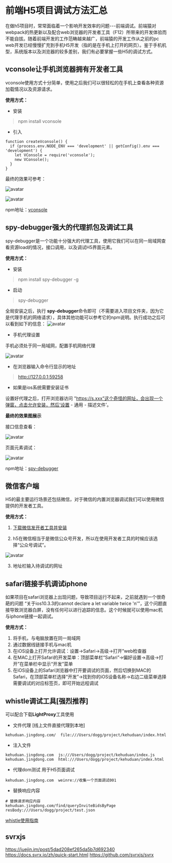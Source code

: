 # 前端H5项目调试方法汇总

在做h5项目时，常常面临着一个影响开发效率的问题---前端调试。前端猿对webpack的热更新以及配合web浏览器的开发者工具（F12）所带来的开发体验而不能自拔。随着前端开发的工作范畴越来越广，前端猿的开发工作从之前的pc web开发已经慢慢扩充到手机H5开发（指的是在手机上打开的网页）。鉴于手机机型，系统版本以及浏览器的较多差别，我们有必要掌握一些H5的调试方式。

## vconsole让手机浏览器拥有开发者工具

vconsole使用方式十分简单，使用之后我们可以很轻松的在手机上查看各种资源加载情况以及资源请求。

**使用方式：**
- 安装
> npm install vconsole
- 引入
```
function createVconsole() {
  if (process.env.NODE_ENV === 'development' || getConfig().env === 'development') {
    let VConsole = require('vconsole');
    new VConsole();
  }
}
```
最终的效果可参考：

![avatar](../assets/vconsole.01.png)

![avatar](../assets/vconsole.02.png)

npm地址：[vconsole](<https://www.npmjs.com/package/vconsole>)

## spy-debugger强大的代理抓包及调试工具

spy-debugger是一个功能十分强大的代理工具，使用它我们可以在同一局域网查看资源load的情况，接口调用，以及调试H5界面元素。

**使用方式：**

- 安装
> npm install spy-debugger -g

- 启动
> spy-debugger

全局安装之后，执行 **spy-debugger**命令即可（不需要进入项目文件夹，因为它是代理手机的网络请求），具体其他功能可以参考它的npm说明。执行成功之后可以看到如下的信息：
![avatar](../assets/spy_debugger.01.png)

- 手机代理设置

手机必须处于同一局域网，配置手机网络代理

![avatar](../assets/proxy.01.png)

- 在浏览器输入命令行显示的地址

> http://127.0.0.1:59258

- 如果是ios系统需要安装证书

设置好代理之后，打开浏览器访问 "https://s.xxx"这个奇怪的网址，会出现一个弹窗，点击允许安装，然后‘设置 - 通用 - 描述文件’。

**最终的效果图展示**

接口信息查看：

![avatar](../assets/spy_debugger.02.png)

页面元素调试：

![avatar](../assets/spy_debugger.03.png)

npm地址：[spy-debugger](<https://www.npmjs.com/package/spy-debugger>)

## 微信客户端

H5的最主要运行场景还包括微信，对于微信的内置浏览器调试我们可以使用微信提供的开发者工具。

**使用方式：**
1. [下载微信发开者工具并安装](<https://developers.weixin.qq.com/miniprogram/dev/devtools/download.html>)

2. h5在微信相当于是微信公众号开发，所以在使用开发者工具的时候应该选择“公众号调试”。

![avatar](../assets/weixin.png)

3. 地址栏输入待调试的网址

## safari链接手机调试iphone

如果项目在safari浏览器上出现问题，导致项目运行不起来，之前就遇到一个很奇葩的问题 “关于ios10.3.3的cannot declare a let variable twice 'n'”，这个问题直接导致浏览器白屏，没有任何可以进行追踪的信息。这个时候就可以使用mac机与iphone链接一起调试。

**使用方式：**

1. 将手机，与电脑放置在同一局域网
2. 通过数据线链接手机与mac机
3. 在iOS设备上打开允许调试：设置→Safari→高级→打开”web检查器
4. 在MAC上打开Safari的开发菜单：顶部菜单栏“Safari”→偏好设置→高级→打开”在菜单栏中显示“开发”菜单
5. 在iOS设备上的Safari浏览器中打开要调试的页面，然后切换到MAC的Safari，在顶部菜单栏选择“开发”→找到你的iOS设备名称→右边二级菜单选择需要调试的对应标签页，即可开始远程调试


## whistle调试工具[强烈推荐]

可以配合下载**LightProxy**工具使用

- 文件代理 [线上文件直接代理到本地]

```
kehuduan.jingdong.com/  file:///Users/dogg/project/kehuduan/index.html
```
- 注入文件

```
kehuduan.jingdong.com  js:///Users/dogg/project/kehuduan/index.js 
kehuduan.jingdong.com  html:///Users/dogg/project/kehuduan/index.html
```
- 代理dom测试 用于H5页面调试

```
kehuduan.jingdong.com  weinre://收集一个页面调试001 
```
- 替换响应内容 

```
# 替换请求响应内容
kehuduan.jingdong.com/find/queryInviteBidsByPage resBody:///Users/dogg/project/test.json
```

[whistle使用指南](http://wproxy.org/whistle/rules/reqWriteRaw.html)

## svrxjs

https://juejin.im/post/5dad208ef265da5b7d692340
https://docs.svrx.io/zh/quick-start.html
https://github.com/svrxjs/svrx

